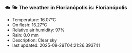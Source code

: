 ### ☁️ 🌤️  The weather in Florianópolis is: Florianópolis

- Temperature: 16.07°C
- On flesh: 16.27°C
- Relative air humidity: 97%
- Rain: 0.0 mm
- Description: Clear sky
- last updated: 2025-09-29T04:21:26.393741
